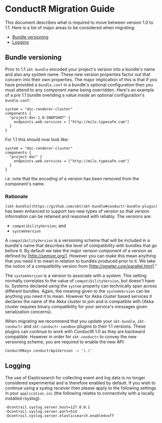 # ConductR Migration Guide


This document describes what is required to move between version 1.0 to 1.1. Here is a list of major areas to be considered when migrating:

* [Bundle versioning](#Bundle-versioning)
* [Logging](#Logging)

## Bundle versioning

Prior to 1.1 `sbt-bundle` encoded your project's version into a bundle's name and also any system name. These new version properties factor out that concern into their own properties. The major implication of this is that if you have provided a `bundle.conf` in a bundle's optional configuration then you must attend to any component name being overridden. Here's an example of a pre 1.1 bundle overiding a value inside an optional configuration's `bundle.conf`:

```
system = "doc-renderer-cluster"
components {
  "project-doc-1.0-SNAPSHOT" {
    endpoints.web.services = ["http://milo.typesafe.com"]
  }
}
```

For 1.1 this should now look like:

```
system = "doc-renderer-cluster"
components {
  "project-doc" {
    endpoints.web.services = ["http://milo.typesafe.com"]
  }
}
```

i.e. note that the encoding of a version has been removed from the component's name.

### Rationale

`[sbt-bundle](https://github.com/sbt/sbt-bundle#conductr-bundle-plugin)` has been enhanced to support two new types of version so that version information can be retained and reasoned with reliably. The versions are:

* `compatibilityVersion`; and
* `systemVersion`

A `compatibilityVersion` is a versioning scheme that will be included in a bundle's name that describes the level of compatibility with bundles that go before it. By default we take the major version component of a version as defined by [http://semver.org/]. However you can make this mean anything that you need it to mean in relation to bundles produced prior to it. We take the notion of a compatibility version from [http://ometer.com/parallel.html]."

The `systemVersion` is a version to associate with a system. This setting normally correlates to the value of `compatibilityVersion`, but doesn't have to. Systems declared using the `system` property can technically span across different bundles. Again, the meaning given to the `systemVersion` can be anything you need it to mean. However for Akka cluster based services it declares the name of the Akka cluster to join and is compatible with (Akka cluster requires binary compatibility for your service's messages given serialization concerns).

When migrating we recommend that you update your `sbt-bundle`, `sbt-conductr` and `sbt-conductr-sandbox` plugins to their 1.1 versions. These plugins can continue to work with ConductR 1.0 as they are backward compatible. However in order for `sbt-conductr` to convey the new versioning scheme, you are required to enable the new API:

```scala
ConductRKeys.conductrApiVersion := "1.1"
```

## Logging

The use of Elasticsearch for collecting event and log data is no longer considered experimental and is therefore enabled by default. If you wish to continue using a syslog receiver then please apply to the following settings in your `application.ini` (the following relates to connectivity with a locally installed rsyslog):

```
-Dcontrail.syslog.server.host=127.0.0.1 
-Dcontrail.syslog.server.port=514 
-Dcontrail.syslog.server.elasticsearch.enabled=off
```
